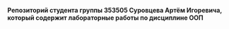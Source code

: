 **Репозиторий студента группы 353505 Суровцева Артём Игоревича, который содержит лабораторные работы по дисциплине ООП**